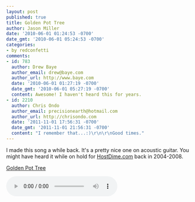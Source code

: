 ```yaml
---
layout: post
published: true
title: Golden Pot Tree
author: Jason Miller
date: '2010-06-01 01:24:53 -0700'
date_gmt: '2010-06-01 05:24:53 -0700'
categories:
- by redconfetti
comments:
- id: 783
  author: Drew Baye
  author_email: drew@baye.com
  author_url: http://www.baye.com
  date: '2010-06-01 01:27:19 -0700'
  date_gmt: '2010-06-01 05:27:19 -0700'
  content: Awesome! I haven't heard this for years.
- id: 2210
  author: Chris Ondo
  author_email: precisionearth@hotmail.com
  author_url: http://chrisondo.com
  date: '2011-11-01 17:56:31 -0700'
  date_gmt: '2011-11-01 21:56:31 -0700'
  content: "I remember that...:)\r\n\r\nGood times."
---
```


I made this song a while back. It's a pretty nice one on acoustic guitar. You
might have heard it while on hold for [HostDime.com](http://www.hostdime.com/)
back in 2004-2008.

[Golden Pot Tree]({{site.assets.url_prefix}}/mp3/misc/redconfetti-golden-pot-tree.mp3)

<audio controls>
  <source src="{{site.assets.url_prefix}}/mp3/misc/redconfetti-golden-pot-tree.mp3" type="audio/mpeg">
Your browser does not support the audio element.
</audio>
